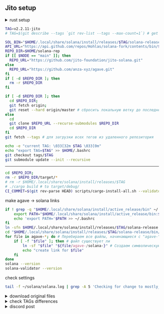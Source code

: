 ## Jito setup

<details>
<summary>rust setup</summary>

```bash
curl https://sh.rustup.rs -sSf | sh
source $HOME/.cargo/env
rustup component add rustfmt
```

```bash
. "$HOME/.cargo/env"
rustup show
```

```bash
apt update
apt install libssl-dev libudev-dev pkg-config zlib1g-dev llvm clang cmake make libprotobuf-dev protobuf-compiler -y
```

</details>

```bash
TAG=v2.2.11-jito
# TAG=$(git describe --tags `git rev-list --tags --max-count=1`) # get last TAG
```

```bash
SOL_BIN="$HOME/.local/share/solana/install/releases/$TAG/solana-release/bin"
API_URL="https://api.github.com/repos/Hohlas/solana-fork/contents/bin/$TAG"
REPO_DIR=$HOME/solana-rep
if [[ $NODE == "main" ]]; then
  REPO_URL="https://github.com/jito-foundation/jito-solana.git"
else
  REPO_URL="https://github.com/anza-xyz/agave.git"
fi
if [ -d $REPO_DIR ]; then
  rm -r $REPO_DIR
fi
```

```bash
if [ -d $REPO_DIR ]; then 
  cd $REPO_DIR; 
  git fetch origin; 
  git reset --hard origin/master # сбросить локальную ветку до последнего коммита из git
else
  cd
  git clone $REPO_URL --recurse-submodules $REPO_DIR
  cd $REPO_DIR
fi
git fetch --tags # для загрузки всех тегов из удаленного репозитория
```



```bash
echo -e "current TAG: \033[32m $TAG \033[0m"
echo "export TAG=$TAG" >> $HOME/.bashrc
git checkout tags/$TAG
git submodule update --init --recursive
```

---

```bash
cd $REPO_DIR;
rm -r $REPO_DIR/target/*
# rm -r $HOME/.local/share/solana/install/releases/$TAG
# ./cargo build # to target/debug/
CI_COMMIT=$(git rev-parse HEAD) scripts/cargo-install-all.sh --validator-only ~/.local/share/solana/install/releases/"$TAG"/solana-release
```

make agave -> solana links
```bash
if ! grep -q "$HOME/.local/share/solana/install/active_release/bin" ~/.bashrc; then
    export PATH="$HOME/.local/share/solana/install/active_release/bin:$PATH"
    echo 'export PATH='$PATH >> ~/.bashrc
fi
ln -sfn $HOME/.local/share/solana/install/releases/$TAG/solana-release $HOME/.local/share/solana/install/active_release
cd "$HOME/.local/share/solana/install/releases/$TAG/solana-release/bin/"
for file in agave-*; do # Перебираем все файлы, начинающиеся с "agave-"
    if [ -f "$file" ]; then # файл существует ли 
        ln -sf "$file" "${file/agave-/solana-}" # Создаем символическую ссылку
        echo "create link for $file"
    fi
done
solana --version
solana-validator --version
```
check settings
```bash
tail -f ~/solana/solana.log | grep -A 5 'Checking for change to mostly_confirmed_threshold'
```

<details>
<summary>download original files</summary>

```bash
FILES_DIR="$HOME/files_$TAG"
mkdir -p $FILES_DIR
rm -r $FILES_DIR/*
REPO_URL="jito-foundation/jito-solana/refs/tags/$TAG"
REPO_URL="anza-xyz/agave/refs/tags/$TAG"
```

```bash
rm -r $FILES_DIR/*
curl -o $FILES_DIR/consensus.rs https://raw.githubusercontent.com/$REPO_URL/core/src/consensus.rs
curl -o $FILES_DIR/progress_map.rs https://raw.githubusercontent.com/$REPO_URL/core/src/consensus/progress_map.rs
curl -o $FILES_DIR/replay_stage.rs https://raw.githubusercontent.com/$REPO_URL/core/src/replay_stage.rs
curl -o $FILES_DIR/fork_choice.rs https://raw.githubusercontent.com/$REPO_URL/core/src/consensus/fork_choice.rs
curl -o $FILES_DIR/vote_simulator.rs https://raw.githubusercontent.com/$REPO_URL/core/src/vote_simulator.rs
curl -o $FILES_DIR/mod.rs https://raw.githubusercontent.com/$REPO_URL/programs/vote/src/vote_state/mod.rs
curl -o $FILES_DIR/mod_sdk.rs https://raw.githubusercontent.com/$REPO_URL/sdk/program/src/vote/state/mod.rs
echo -e "get files from \033[32m $REPO_URL \033[0m ok "
```

</details>

<details>
<summary>check TAGs differences </summary>

[JitoGit](https://github.com/jito-foundation/jito-solana/releases) | [AgaveGit](https://github.com/anza-xyz/agave/releases)
```bash
TAG1=v2.0.15-jito
```

```bash
GREEN=$'\033[32m'; RED=$'\033[31m'; YELLOW=$'\033[33m'; BLUE=$'\033[34m'; CLEAR=$'\033[0m'
FILES=(
    "core/src/consensus.rs"
    "core/src/consensus/progress_map.rs"
    "core/src/consensus/fork_choice.rs"
    "core/src/replay_stage.rs"
    "core/src/vote_simulator.rs"
    "programs/vote/src/vote_state/mod.rs"
    "sdk/program/src/vote/state/mod.rs"
)
echo -e "\n  - TAGs $BLUE$TAG$CLEAR & $BLUE$TAG1$CLEAR differences - "
for FILE in "${FILES[@]}"; do
    DIFF=$(git diff "$TAG" "$TAG1" -- "$FILE") # различия между тегами
    if [ -n "$DIFF" ]; then
        echo -e "${RED}files are different:${CLEAR} $FILE"
        # echo "$DIFF"  # Выводим различия
    else
        echo -e "${GREEN}files the same:${CLEAR} $FILE"
    fi
done

```

</details>


<details>
<summary>discord post</summary>

[Shinobi discord post](https://discord.com/channels/428295358100013066/673718028323782674/1281017905454121035)  
Патч для оптимизации работы валидатора Solana направлен на улучшение процесса голосования, чтобы валидатор мог эффективнее участвовать в консенсусе сети, минимизировать отставание (лаг) и избегать голосования за "мертвые" форки (альтернативные ветки блокчейна, которые не получают достаточной поддержки). Основная идея заключается в настройке дополнительных критериев, которые применяются поверх стандартной логики голосования валидатора. Эти критерии задаются через конфигурационный файл mostly_confirmed_threshold, который содержит четыре параметра.

mostly confirmed threshold  определяет долю голосов, взвешенных по стейку, которую слот должен получить, чтобы считаться "наиболее подтвержденным". Например, значение 0.55 означает, что слот будет считаться подтвержденным после получения 55% голосов от общего стейка сети. Чем выше это значение, тем более консервативным становится валидатор: он будет ждать большего количества голосов от других участников сети, что снизит риск голосования за "мертвый" форк, но увеличит задержку. Не рекомендуется выше 0.6, так как это может сломать голосование. Уменьшение (например, до 0.4) уменьшит лаг и даст больше кредитов, но увеличит риск выбора неправильного форка.

slots beyond указывает, на сколько слотов вперед от последнего "наиболее  подтвержденного" слота валидатор будет голосовать без дополнительных проверок. При значении 2 валидатор будет голосовать за два слота вперед от последнего подтвержденного слота , независимо от того, сколько стейка они набрали. Меньшие значения этого параметра снизят риск, но увеличат задержку и уменьшат кредиты, так как валидатор будет ждать больше подтверждений перед голосованием. Не рекомендуется более 4. *I would not recommend greater than 0.6 for mostly confirmed threshold, or greater than 4 for vote-ahead.* 

Skip behavior - определяет, что делать после пропуска слота (когда между голосующими слотами возникает разрыв). Возможные значения:
  0: ничего не делать, голосование продолжается как обычно.
  1: после пропуска валидатор не голосует за следующий слот, пока тот не достигнет "mostly confirmed threshold". Это делает второй параметр (slots beyond) равным 0 сразу после пропуска.
  2: то же, что и 1, но вместо порога "mostly confirmed" используется полное достижение консенсуса. Это очень "медленный" вариант, так как валидатор вообще не будет помогать консенсусу после пропусков, а будет ждать, пока консенсус уже сформируется. Автор рекомендует использовать только 0, так как другие значения не дают заметной пользы.

Escape hatch - количество слотов без голосования, после которого патч временно отключается. Это защитный механизм на случай, если патч из-за ошибки или неправильной настройки мешает валидатору голосовать, или если сеть в целом не может достичь консенсуса. Например, при значении 24 патч отключится, если валидатор не проголосовал за 24 слота подряд.

---

Если ваша цель — максимум кредитов с минимальным риском, попробуйте 0.5 4 0 24. Если приоритет — стабильность и безопасность, то 0.55-0.6 2 0 24.

---

Дополнительные механизмы:  
- Backfill votes - автоматически заполняет пропущенные голоса, если валидатор пропустил голосование за промежуточные слоты. Например, проголосовал за слот A, а следующий доступный — E, патч добавляет голоса за слоты B, C, D, если они тоже доступны. Это увеличивает "приверженность" текущему форку, что дает больше кредитов за голосование, но увеличивает штрафы, если форк "умрет".
- Не удалять устаревшие голоса: стандартный код убирает старые голоса из "башни" (tower), но с патчем голоса сохраняются дольше, что тоже увеличивает кредиты, но повышает риск приверженности "мертвому" форку.
- Ограничение приверженности: патч обрезает голоса за слоты, которые еще не проголосованы, если это увеличивает приверженность текущему форку более чем на 64 слота. Это балансирует риски и предотвращает слишком долгие "зависания" валидатора.

Аналогия с охотой стаи волков. Некоторые волки бегут впереди стаи (голосуют раньше), но если они убегают слишком далеко, то могут потерять стаю (оказаться на "мертвом" форке). Патч позволяет валидатору идти немного впереди (например, на 4 слота вперед от 45% стаи), но останавливаться и ждать, если он слишком оторвался. Это баланс между скоростью и безопасностью для предотвращения потери связи с основной группой.
Стандартный код Solana позволяет валидатору уходить вперед на 8 шагов от 38% стаи. Автор патча считает, что если стая не может поддерживать такой темп, то нет смысла уходить так далеко вперед, и 4 шагов вполне достаточно

---
Some of this was implemented before I really even knew Rust so it's a little hokey.  In particular, the configuration mechanism that provides tunable parameters is gross and just re-reads a config file once per minute to get updated values.

The config file is stored in the validator's root directory and is called "mostly_confirmed_threshold".  If it doesn't exist, the mods do nothing.  If it does exist, then it is a simple file with four values in sequence:

The first number is the "mostly confirmed threshold".  A slot is considered "mostly confirmed" if it has achieved this fraction of stake-weighted votes.  For example, 0.55 would mean that once a slot has received 55% of stake-weighted votes, it is "mostly confirmed".  The higher this number, the more "conservative" the voting -- a high number will prevent the validator from voting until a large fraction of the rest of the cluster has already voted on a slot.  Higher numbers cause a greater degree of "induced lag".
The second number is the number of slots beyond the most recent "mostly confirmed" slot that will be voted on regardless of how much stake weight it has on it.  For example, 2 would mean that the validator will vote two slots ahead of the most recent mostly confirmed slot without making any other considerations.  Lower numbers cause a greater degree of "induced lag".
The third number is either 0, 1 or 2.  If 0, no additional processing is done.  If 1, then after a skip (i.e. after a gap in votable slots), the validator will not vote on the next slot after the skip until that slot has achieved "mostly confirmed threshold".  This essentially makes the second value ("slots beyond the most recent mostly confirmed slot that will be voted on) 0 right after a skip.  If 2, then the same will apply except that rather than "mostly confirmed threshold", actual consensus would be used.  2 is a very laggy parameter and should not be used; it means that after skips, the validator will not contribute to consensus, ever, and will always wait for consensus before voting after a skip.  I personally don't think any value other than 0 for this parameter is worthwhile.  I used to try enabling 1 but I don't think it had an appreciable benefit.
The fourth number is the "escape hatch" distance, which will cause the mods to turn themselves off temporarily if there have been this number of slots without any votes cast by the current validator.  This is meant to be a safeguard in case there is something wrong with the mods that causes voting to stop due to a bug or mis-design, or in case the whole cluster for some reason is having a hard time achieving consensus and the mods might be partially the cause.

I personally use these values: 0.45 4 0 24.  These add extremely little lag, an imperceptible amount, because the "mostly confirmed threshold" is pretty low at 0.45, and the "number of slots beyond" is relatively high at 4.

---

The mods work by taking the next votable slot that the stock code base detects as potentially ready to be voted for, and then applying some additional criteria before voting.  Those criteria are defined by the values I just presented above.  The mod does not alter any of the existing code for selecting when a slot is votable; so existing fork avoidance in the stock code is always applied.  The only additional fork avoidance applied after that is due to the parameters listed above.

In addition, the mods:

Backfill votes.  This is the technique where if slot A has been voted on in the past, and the next slot that the existing validator code base says could be voted on is slot E, then if B, C, and D are also votable, then votes for these slots are added in.  This is a big part of creating "higher committment" to the current fork which gets more vote credits but then becomes more penalized if the current fork ends up dying.

Don't expire slots that don't need to be expired.  The existing code base still "acts like" the old "Vote tx" based code, that expires votes out of the tower according to the original tower design.  But that's no longer necessary with VoteStateUpdate which changed consensus rules and doesn't require this expiration.  Not expiring these votes leaves more votes in the tower which then earns more credits; but again, this leads to being more committed to the current fork so more penalized if the current fork dies.

Also the mods prune out votes that haven't been cast yet if voting on those slots would take committment to the current fork beyond 64 slots.  This is a counterbalance to the extra committment that can result from backfill and non-expiry.  It can result in slightly fewer credits earned in rare cases (this occurs a couple of times per epoch typically) but can prevent a very long lockout that could occur without this.

---

The way I visualize voting on Solana is like this: we're all a part of a giant pack of wolves all trying to hunt the same prey.  At any given time, some wolves will be at the forefront of the pack and a few steps closer to the prey than others; but if these wolves get too far out ahead, it may end up being the case that the pack as a whole moves elsewhere (new prey is discovered) and they are segregated and then have to catch up again.  As a wolf in the pack, I am willing to go a few steps ahead of most of the pack (in my case, 4 steps ahead of 45% of the rest of the pack), but once most of the pack gets too far behind (another way of saying, I get too far ahead), I stop and wait for them to catch up.

Stopping and waiting for them to catch up can be seen as a kind of lag (because I'm no longer running as fast as I can, I'm pausing while waiting for the rest of the group), but at the same time, it's also a valid safety net to prevent me from getting so far ahead that I am very likely to lose the pack.

I don't feel obligated to go as far ahead of the pack as I can, I only need to be willing to always go a bit ahead.  If all wolves allow themselves to go a bit ahead, but none allow themselves to go too far ahead, then the pack always progresses because there are always some wolves at the forefront leading the way.

The existing code base already has its own criteria: it will go up to 8 steps ahead of 38% of the pack.  One could argue that this is more pack-friendly because the leaders are willing to lead from that much further ahead; but in my opinion, if the pack can't keep up, then there's no real value in going that much further ahead.  4 steps is fine.

---

FWIW I've been using these specific mods for over a year, and similar mods (implemented much more poorly but with approximately the same effect) for two years before that.  Never an issue.
Also be aware that if you use really extreme values (i.e. greater than 0.66 for mostly confirmed threshold, greater than 8 for vote-ahead), it's possible for your voting to break.  I have experimented with values like that in the past and had some issues.  I would not recommend greater than 0.6 for mostly confirmed threshold, or greater than 4 for vote-ahead.

In terms of what could be improved to get those additional credits:
There may be edge cases I don't understand/haven't thought through where votes are being pruned out for safety that they don't need to be.  In other words, this code might be a little too conservative and might be missing some votes sometimes.
There may be other ways to do fork avoidance that would be better at avoiding forks; although if those techniques introduce more waiting for info sometimes then they are inducing more artificial lag and that needs to be considered.
There may be ways to alter the existing code base's selection of "next slot to vote on" so that it is either faster or less likely to choose a dying fork or both; I didn't mess with that code because I didn't want to break it and it has to deal with a lot of edge cases that could cause cluster breakage.  So tread carefully.
Heuristics for predicting when a fork is likely to die.  Could keep historical data from which the likelihood that a slot is going to be skipped on factors like how often the leader is skipped, how slow the shreds are coming, whether or not the subsequent leader often skips its predecessor, etc.  Better prediction would mean voting on the wrong fork less often, and voting on the wrong fork is almost entirely the reason that vote credits are missed, so more accurate fork prediction leading to better dead-fork avoidance would be very beneficial.



</details>
